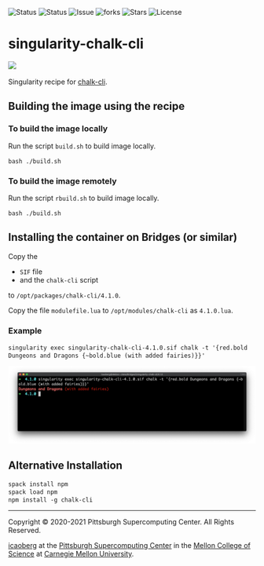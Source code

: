 ![Status](https://github.com/icaoberg/singularity-chalk-cli/actions/workflows/main.yml/badge.svg)
![Status](https://github.com/icaoberg/singularity-chalk-cli/actions/workflows/pretty.yml/badge.svg)
![Issue](https://img.shields.io/github/issues/icaoberg/singularity-chalk-cli)
![forks](https://img.shields.io/github/forks/icaoberg/singularity-chalk-cli)
![Stars](https://img.shields.io/github/stars/icaoberg/singularity-chalk-cli)
![License](https://img.shields.io/github/license/icaoberg/singularity-chalk-cli)

# singularity-chalk-cli
<img src="https://github.com/chalk/chalk-cli/blob/main/screenshot.png?raw=true" width="50%">

Singularity recipe for [chalk-cli](https://github.com/chalk/chalk-cli).

## Building the image using the recipe

### To build the image locally
Run the script `build.sh` to build image locally.

```
bash ./build.sh
```

### To build the image remotely
Run the script `rbuild.sh` to build image locally.

```
bash ./build.sh
```

## Installing the container on Bridges (or similar)
Copy the

* `SIF` file
* and the `chalk-cli` script

to `/opt/packages/chalk-cli/4.1.0`.

Copy the file `modulefile.lua` to `/opt/modules/chalk-cli` as `4.1.0.lua`.

### Example
```
singularity exec singularity-chalk-cli-4.1.0.sif chalk -t '{red.bold Dungeons and Dragons {~bold.blue (with added fairies)}}'
```

![Screenshot](images/screenshot.png)

## Alternative Installation
```
spack install npm
spack load npm
npm install -g chalk-cli
```

---
Copyright © 2020-2021 Pittsburgh Supercomputing Center. All Rights Reserved.

[icaoberg](http://www.andrew.cmu.edu/~icaoberg) at the [Pittsburgh Supercomputing Center](http://www.psc.edu) in the [Mellon College of Science](https://www.cmu.edu/mcs/) at [Carnegie Mellon University](http://www.cmu.edu).
